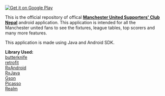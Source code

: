 
<a href="https://play.google.com/store/apps/details?id=com.awecode.muscn">
<img alt="Get it on Google Play" src="http://steverichey.github.io/google-play-badge-svg/img/en_get.svg" />
</a>


This is the official repository of offical **[Manchester United Supporters' Club Nepal](http://manutd.org.np/)** android application. This application
is intended for all the Manchester united fans to see the fixtures, league tables, top scorers and many more features.

This application is made using Java and Android SDK.

**Library Used:**  
[butterknife](https://github.com/JakeWharton/butterknife)  
[retrofit](https://github.com/square/retrofit)  
[RxAndroid](https://github.com/ReactiveX/RxAndroid)  
[RxJava](https://github.com/ReactiveX/RxJava)  
[Gson](https://github.com/google/gson)  
[Picasso](https://github.com/square/picasso)  
[Realm](https://realm.io)  



